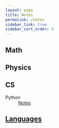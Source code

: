 ```yaml
---
layout: page
title: Notes
permalink: /notes
sidebar_link: true
sidebar_sort_order: 4
---
```


<h2>Math</h2>

<h2>Physics</h2>

<h2>CS</h2>
<dl>
  <dt>Python</dt>
  <dd><a href="{{ "/notes/CS/python/" | relative_url }}">Notes</a></dd>
</dl>

<h2><a href="{{ "/notes/languages/" | relative_url }}">Languages</h2>
